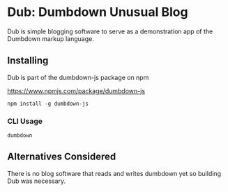 # Dub: Dumbdown Unusual Blog

Dub is simple blogging software to serve as a demonstration
app of the Dumbdown markup language.

## Installing

Dub is part of the dumbdown-js package on npm

https://www.npmjs.com/package/dumbdown-js

```
npm install -g dumbdown-js
```

### CLI Usage

```
dumbdown
```

## Alternatives Considered

There is no blog software that reads and writes dumbdown yet
so building Dub was necessary.
